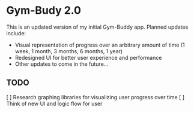 # Gym-Budy 2.0

This is an updated version of my initial Gym-Buddy app. Planned updates include:
- Visual representation of progress over an arbitrary amount of time (1 week, 1 month, 3 months, 6 months, 1 year)
- Redesigned UI for better user experience and performance
- Other updates to come in the future...



## TODO
[ ] Research graphing libraries for visualizing user progress over time
[ ] Think of new UI and logic flow for user
